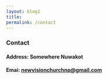 ```yaml
---
layout: blog1
title: 
permalink: /contact
---
```


### Contact

#### Address: Somewhere Nuwakot

#### Emai: newvisionchurchnp@gmail.com
